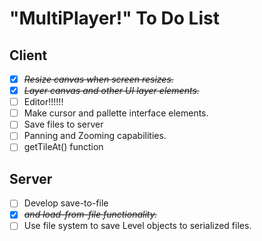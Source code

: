 # "MultiPlayer!" To Do List

## Client
 * [X] ~~*Resize canvas when screen resizes.*~~
 * [X] ~~*Layer canvas and other UI layer elements.*~~
 * [ ] Editor!!!!!!
  * [ ] Make cursor and pallette interface elements.
  * [ ] Save files to server
 * [ ] Panning and Zooming capabilities.
 * [ ] getTileAt() function

## Server
 * [ ] Develop save-to-file 
  * [X] ~~*and load-from-file functionality.*~~
  * [ ] Use file system to save Level objects to serialized files.